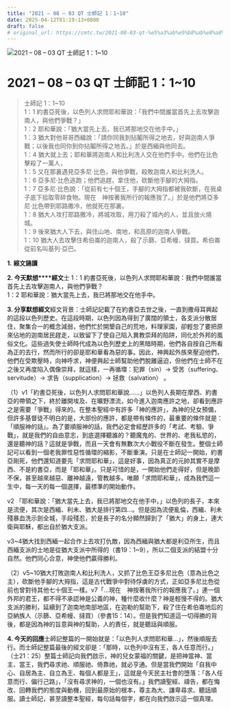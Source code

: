 ```yaml
---
title: "2021 – 08 – 03 QT 士師記 1：1~10"
date: 2025-04-12T01:19:13+0800
draft: false
# original_url: https://cmtc.tw/2021-08-03-qt-%e5%a3%ab%e5%b8%ab%e8%a8%98-1%ef%bc%9a110
---
```


![2021 – 08 – 03 QT 士師記 1：1\~10](/images/qt.jpg   "2021 – 08 – 03 QT 士師記 1：1\~10")

# 2021 – 08 – 03 QT 士師記 1：1\~10

> 士師記 1：1\~10  
> 1：1 約書亞死後，以色列人求問耶和華說：「我們中間誰當首先上去攻擊迦南人，與他們爭戰？」  
> 1：2 耶和華說：「猶大當先上去，我已將那地交在他手中。」  
> 1：3 猶大對他哥哥西緬說：「請你同我到拈鬮所得之地去，好與迦南人爭戰；以後我也同你到你拈鬮所得之地去。」於是西緬與他同去。  
> 1：4 猶大就上去；耶和華將迦南人和比利洗人交在他們手中。他們在比色擊殺了一萬人，  
> 1：5 又在那裏遇見亞多尼‧比色，與他爭戰，殺敗迦南人和比利洗人。  
> 1：6 亞多尼‧比色逃跑；他們追趕，拿住他，砍斷他手腳的大拇指。  
> 1：7 亞多尼‧比色說：「從前有七十個王，手腳的大拇指都被我砍斷，在我桌子底下拾取零碎食物。現在　神按著我所行的報應我了。」於是他們將亞多尼‧比色帶到耶路撒冷，他就死在那裏。  
> 1：8 猶大人攻打耶路撒冷，將城攻取，用刀殺了城內的人，並且放火燒城。  
> 1：9 後來猶大人下去，與住山地、南地，和高原的迦南人爭戰。  
> 1：10 猶大人去攻擊住希伯崙的迦南人，殺了示篩、亞希幔、撻買。希伯崙從前名叫基列‧亞巴。

**1.** **經文誦讀**

**2. 今天默想****經文**士 1：1 約書亞死後，以色列人求問耶和華說：我們中間誰當首先上去攻擊迦南人，與他們爭戰？  
1：2 耶和華說：猶大當先上去，我已將那地交在他手中。

**3. 分享默想經文**經文背景：士師記記載了在約書亞去世之後，一直到撒母耳興起的這段以色列歷史。在這段時期，以色列因為得到了廣闊的領士，各支派分散居住，聚集合一的概念減弱，他們忙於開墾自己的荒地，料理家園，卻輕忽了要把原來佔地的迦南居民趕走，以致留下了使自己陷入異教崇拜的陷阱，同化於外邦的風俗文化。這些過失使士師時代成為以色列歷史上的黑暗時期，他們各自按自己所看為正的去行，然而所行的卻是耶和華看為惡的事。因此，神興起外族來壓迫他們，他們在受欺壓時，向神呼求，神便興起士師幫助他們脫離逼迫，但他們在士師不在之後又再度陷入偶像崇拜，就這樣，一再循環：犯罪（sin）→ 受苦（suffering、servitude）→ 求告（supplication）→ 拯救（salvation） 。

（1）v1「約書亞死後，以色列人求問耶和華說……」以色列人長期在摩西、約書亞的帶領之下，終於離開埃及、在曠野漂流，如今進入迦南應許之地，卻看到應許之是需要「爭戰」得來的。在整本聖經中有許多「神的應許」，為神的兒女預備，但許多基督徒不明白的是，大部份的應許，都是帶有條件的，最重要的條件就是：「順服神的話」。為了要順服神的話，我們必定會經歷許多的「考試、考驗、爭戰」，就是我們的自由意志，到底選擇聽誰的？聽魔鬼的、世界的、老我私慾的，還是聽神的話？這就是爭戰，而且一天會有無數次大小戰役不斷在發生。整個士師記可以看到一個老我罪性惡性循環的縮影，不斷重演。只是在士師記一開始，約書亞剛死，他們還知道要先「求問耶和華」，這是好事，因為真正的元帥其實不是摩西、不是約書亞，而是「耶和華」。只是可惜的是，一開始他們走得好，但是晚節不保，甚至越來越惡、離神越遠，管教越多。唯願「求問耶和華」，成為我們這一生中，每一天的每一個選擇，最標準的開始動作。

v2 「耶和華說：「猶大當先上去，我已將那地交在他手中。」以色列的長子，本來是流便，其次是西緬、利未、猶大是排行第四…。但是因為流便亂倫，西緬、利未殘暴血洗示劍全城，手段殘忍，於是長子的名分顯然歸到了「猶大」的身上，連大衛與耶穌，都出自於猶大支派。

v3\~4猶大找到西緬一起合作上去攻打仇敵，因為西緬與猶大都是利亞所生，而且西緬支派的士地是從猶大支派中所得的（書19：1\~9），所以二個支派的結盟十分自然。他們同心合意，神使他們贏得勝利。

（2）v5\~10猶大打敗迦南人和比利洗人，又抓了比色王亞多尼比色（意為比色之主），砍斷他手腳的大拇指，這是古代戰爭中對待俘虜的方式，正如亞多尼比色從前也曾對待其他七十個王一樣。v7「…現在　神按著我所行的報應我了。」連一個外邦的君王，都不得不承認神是公義的神，種什麼收什麼？神是輕慢不得的。猶大支派的勝利，延續到了迦南地南部地區，在迦勒的幫助下，殺了住在希伯崙地后的亞納族人（示篩、亞希幔、撻買）（參書15：14）。但是我們知道這一切得勝的背後，都是因為神的旨意與神的幫助，人的責任，就是聽話與順服。

**4. 今天的回應**士師記整篇的一開始就是：「以色列人求問耶和華…」，然後順服去行。而士師記整篇最後的經文卻是：「那時，以色列中沒有王，各人任意而行。」（士21：25）整篇士師記向我們啟示，神的兒女蒙福的關鍵，是把神當神、當主、當王，我們尋求祂、順服祂、倚靠祂，就必亨通。但是當我們開始「自我中心、自居為主、自立為王、每個人都是王」，這就是今天民主社會的墮落：「各人任意而行、偏行己路」，「沒有尋求神的，一個也沒有。」我們讀聖經、禱告，都在悔改、回轉我們的態度與動機，回到最原始的根本，尊主為大、謙卑尋求、聽話順服。讀士師記，甚至讀整本聖經，每句話每個字，都在向我們啟示這一個真理。